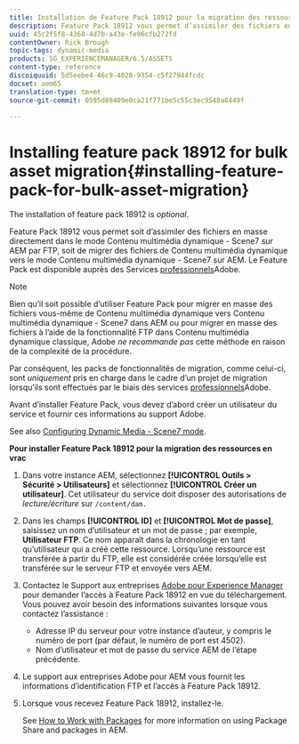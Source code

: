 ```yaml
---
title: Installation de Feature Pack 18912 pour la migration des ressources en vrac
description: Feature Pack 18912 vous permet d’assimiler des fichiers en masse par FTP ou de migrer des fichiers de Dynamic Media Classic vers Dynamic Media sur AEM. Ce Feature Pack optionnel est fourni par le support Adobe.
uuid: 45c2f5f8-4368-4d7b-a43e-fe96cfb272fd
contentOwner: Rick Brough
topic-tags: dynamic-media
products: SG_EXPERIENCEMANAGER/6.5/ASSETS
content-type: reference
discoiquuid: 5d5eebe4-46c9-4028-9354-c5f27944fcdc
docset: aem65
translation-type: tm+mt
source-git-commit: 0595d89409e0ca21f771be5c55c3ec9548a8449f

---
```



# Installing feature pack 18912 for bulk asset migration{#installing-feature-pack-for-bulk-asset-migration}

The installation of feature pack 18912 is *optional*.

Feature Pack 18912 vous permet soit d’assimiler des fichiers en masse directement dans le mode Contenu multimédia dynamique - Scene7 sur AEM par FTP, soit de migrer des fichiers de Contenu multimédia dynamique vers le mode Contenu multimédia dynamique - Scene7 sur AEM. Le Feature Pack est disponible auprès des Services [professionnels](https://www.adobe.com/experience-cloud/consulting-services.html)Adobe.

>[!NOTE]
>
>Bien qu’il soit possible d’utiliser Feature Pack pour migrer en masse des fichiers vous-même de Contenu multimédia dynamique vers Contenu multimédia dynamique - Scene7 dans AEM ou pour migrer en masse des fichiers à l’aide de la fonctionnalité FTP dans Contenu multimédia dynamique classique, Adobe *ne recommande pas* cette méthode en raison de la complexité de la procédure.
>
>Par conséquent, les packs de fonctionnalités de migration, comme celui-ci, sont *uniquement* pris en charge dans le cadre d’un projet de migration lorsqu’ils sont effectués par le biais des services [professionnels](https://www.adobe.com/experience-cloud/consulting-services.html)Adobe.

Avant d’installer Feature Pack, vous devez d’abord créer un utilisateur du service et fournir ces informations au support Adobe.

See also [Configuring Dynamic Media - Scene7 mode](/help/assets/config-dms7.md).

**Pour installer Feature Pack 18912 pour la migration des ressources en vrac**

1. Dans votre instance AEM, sélectionnez **[!UICONTROL Outils > Sécurité > Utilisateurs]** et sélectionnez **[!UICONTROL Créer un utilisateur]**. Cet utilisateur du service doit disposer des autorisations de *lecture/écriture* sur `/content/dam.`
1. Dans les champs **[!UICONTROL ID]** et **[!UICONTROL Mot de passe]**, saisissez un nom d’utilisateur et un mot de passe ; par exemple, **Utilisateur FTP**. Ce nom apparaît dans la chronologie en tant qu’utilisateur qui a créé cette ressource. Lorsqu’une ressource est transférée à partir du FTP, elle est considérée créée lorsqu’elle est transférée sur le serveur FTP et envoyée vers AEM.
1. Contactez le Support aux entreprises [Adobe pour Experience Manager](https://helpx.adobe.com/contact/enterprise-support.ec.html) pour demander l’accès à Feature Pack 18912 en vue du téléchargement. Vous pouvez avoir besoin des informations suivantes lorsque vous contactez l’assistance :

   * Adresse IP du serveur pour votre instance d’auteur, y compris le numéro de port (par défaut, le numéro de port est 4502).
   * Nom d’utilisateur et mot de passe du service AEM de l’étape précédente.

1. Le support aux entreprises Adobe pour AEM vous fournit les informations d’identification FTP et l’accès à Feature Pack 18912.
1. Lorsque vous recevez Feature Pack 18912, installez-le.

   See [How to Work with Packages](/help/sites-administering/package-manager.md) for more information on using Package Share and packages in AEM.

